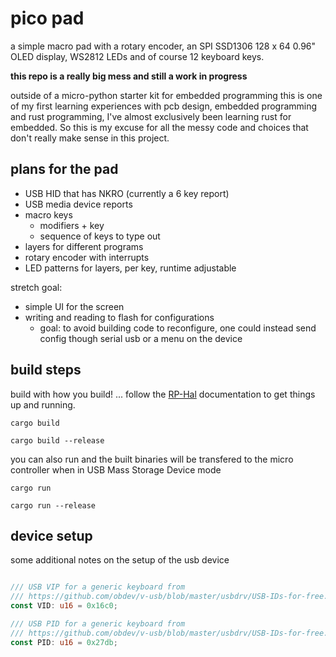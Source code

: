 # pico pad

a simple macro pad with a rotary encoder, an SPI SSD1306 128 x 64 0.96"  OLED display, WS2812 LEDs and of course 12 keyboard keys.

**this repo is a really big mess and still a work in progress**

outside of a micro-python starter kit for embedded programming this is one of my first learning experiences with pcb design, embedded programming and rust programming, I've almost exclusively been learning rust for embedded. So this is my excuse for all the messy code and choices that don't really make sense in this project.

## plans for the pad

- USB HID that has NKRO (currently a 6 key report)
- USB media device reports
- macro keys
  - modifiers + key
  - sequence of keys to type out
- layers for different programs
- rotary encoder with interrupts
- LED patterns for layers, per key, runtime adjustable

stretch goal:

- simple UI for the screen
- writing and reading to flash for configurations
  - goal: to avoid building code to reconfigure, one could instead send config though serial usb or a menu on the device

## build steps

build with how you build!
... follow the [RP-Hal](https://github.com/rp-rs/rp-hal) documentation to get things up and running.

```
cargo build

cargo build --release

```

you can also run and the built binaries will be transfered to the micro controller when in USB Mass Storage Device mode

```
cargo run

cargo run --release
```

## device setup

some additional notes on the setup of the usb device

```rust

/// USB VIP for a generic keyboard from
/// https://github.com/obdev/v-usb/blob/master/usbdrv/USB-IDs-for-free.txt
const VID: u16 = 0x16c0;

/// USB PID for a generic keyboard from
/// https://github.com/obdev/v-usb/blob/master/usbdrv/USB-IDs-for-free.txt
const PID: u16 = 0x27db;

```
